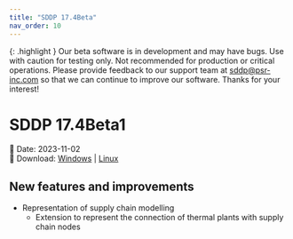 ```yaml
---
title: "SDDP 17.4Beta"
nav_order: 10
---
```


{: .highlight }
Our beta software is in development and may have bugs. Use with caution for testing only. Not recommended for production or critical operations. Please provide feedback to our support team at sddp@psr-inc.com so that we can continue to improve our software. Thanks for your interest!

# SDDP 17.4Beta1

📅 Date: 2023-11-02<br>
🔗 Download:
[Windows](https://www.psr-inc.com/app/link/?t=d&f=sddp-17.4Beta1-setup.zip)
\|
[Linux](https://www.psr-inc.com/app/link/?t=d&f=sddp-17.4Beta1-setup-linux.zip)


## New features and improvements

* Representation of supply chain modelling
  * Extension to represent the connection of thermal plants with supply chain nodes
